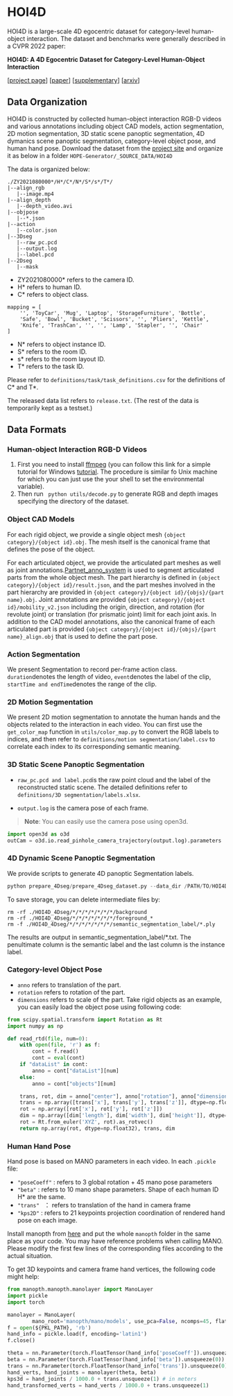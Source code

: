 # HOI4D

HOI4D is a large-scale 4D egocentric dataset for category-level human-object interaction. The dataset and benchmarks were generally described in a CVPR 2022 paper:

**HOI4D: A 4D Egocentric Dataset for Category-Level Human-Object Interaction**

[[project page](https://hoi4d.github.io/)] [[paper](https://hoi4d.github.io/HOI4D_cvpr2022.pdf)] [[supplementary](https://hoi4d.github.io/supp_cvpr2022.pdf)] [[arxiv](https://arxiv.org/pdf/2203.01577.pdf)]

## Data Organization

HOI4D is constructed by collected human-object interaction RGB-D videos and various annotations including object CAD models, action segmentation, 2D motion segmentation, 3D static scene panoptic segmentation, 4D dymanics scene panoptic segmentation, category-level object pose, and human hand pose. Download the dataset from the [project site](https://hoi4d.github.io/) and organize it as below in a folder `HOPE-Generator/_SOURCE_DATA/HOI4D`

The data is organized below:
```
./ZY2021080000*/H*/C*/N*/S*/s*/T*/
|--align_rgb
   |--image.mp4
|--align_depth
   |--depth_video.avi
|--objpose
   |--*.json
|--action
   |--color.json
|--3Dseg
   |--raw_pc.pcd
   |--output.log
   |--label.pcd
|--2Dseg
   |--mask
```
- ZY2021080000* refers to the camera ID.
- H* refers to human ID.
- C* refers to object class.    
```
mapping = [
    '', 'ToyCar', 'Mug', 'Laptop', 'StorageFurniture', 'Bottle',
    'Safe', 'Bowl', 'Bucket', 'Scissors', '', 'Pliers', 'Kettle',
    'Knife', 'TrashCan', '', '', 'Lamp', 'Stapler', '', 'Chair'
]
```
- N* refers to object instance ID.
- S* refers to the room ID.
- s* refers to the room layout ID.
- T* refers to the task ID.

Please refer to ```definitions/task/task_definitions.csv``` for the definitions of C\* and T\*.

The released data list refers to ```release.txt```. (The rest of the data is temporarily kept as a testset.)
## Data Formats

### Human-object Interaction RGB-D Videos

1. First you need to install [ffmpeg](https://ffmpeg.org/) (you can follow this link for a simple tutorial for Windows [tutorial](https://www.wikihow.com/Install-FFmpeg-on-Windows). The procedure is similar fo Unix machine for which you can just use the your shell to set the environmental variable).
2. Then run ``` python utils/decode.py``` to generate RGB and depth images specifying the directory of the dataset.

### Object CAD Models

For each rigid object, we provide a single object mesh ```{object category}/{object id}.obj```. The mesh itself is the canonical frame that defines the pose of the object.

For each articulated object, we provide the articulated part meshes as well as joint annotations.[Partnet_anno_system](https://github.com/daerduoCarey/partnet_anno_system) is used to segment articulated parts from the whole object mesh. The part hierarchy is defined in ```{object category}/{object id}/result.json```, and the part meshes involved in the part hierarchy are provided in ```{object category}/{object id}/{objs}/{part name}.obj```. Joint annotations are provided ```{object category}/{object id}/mobility_v2.json``` including the origin, direction, and rotation (for revolute joint) or translation (for prismatic joint) limit for each joint axis. In addition to the CAD model annotations,  also the canonical frame of each articulated part is provided ```{object category}/{object id}/{objs}/{part name}_align.obj``` that is used to define the part pose.

### Action Segmentation

We present Segmentation to record per-frame action class. ```duration```denotes the length of video, ```event```denotes the label of the clip, ```startTime and endTime```denotes the range of the clip.


### 2D Motion Segmentation

We present 2D motion segmentation to annotate the human hands and the objects related to the interaction in each video. You can first use the ```get_color_map``` function in ```utils/color_map.py``` to convert the RGB labels to indices, and then refer to ```definitions/motion segmentation/label.csv``` to correlate each index to its corresponding semantic meaning.

### 3D Static Scene Panoptic Segmentation

- ```raw_pc.pcd and label.pcd```is the raw point cloud and the label of the reconstructed static scene. The detailed definitions refer to ```definitions/3D segmentation/labels.xlsx```.

- ```output.log``` is the camera pose of each frame.

>**Note**: You can easily use the camera pose using open3d.
```python
import open3d as o3d
outCam = o3d.io.read_pinhole_camera_trajectory(output.log).parameters
```

### 4D Dynamic Scene Panoptic Segmentation

We provide scripts to generate 4D panoptic Segmentation labels. 
```python
python prepare_4Dseg/prepare_4Dseg_dataset.py --data_dir /PATH/TO/HOI4D --output_dir /PATH/TO/HOI4D_4Dseg
```
To save storage, you can delete intermediate files by:
```
rm -rf ./HOI4D_4Dseg/*/*/*/*/*/*/*/background
rm -rf ./HOI4D_4Dseg/*/*/*/*/*/*/*/foreground_*
rm -f ./HOI4D_4Dseg/*/*/*/*/*/*/*/semantic_segmentation_label/*.ply
```
The results are output in semantic_segmentation_label/*.txt. The penultimate column is the semantic label and the last column is the instance label. 

### Category-level Object Pose

- ```anno``` refers to translation of the part.
- ```rotation``` refers to rotation of the part.
- ```dimensions``` refers to scale of the part.
Take rigid objects as an example, you can easily load the object pose using following code: 

```python
from scipy.spatial.transform import Rotation as Rt
import numpy as np

def read_rtd(file, num=0):
    with open(file, 'r') as f:
        cont = f.read()
        cont = eval(cont)
    if "dataList" in cont:
        anno = cont["dataList"][num]
    else:
        anno = cont["objects"][num]

    trans, rot, dim = anno["center"], anno["rotation"], anno["dimensions"]
    trans = np.array([trans['x'], trans['y'], trans['z']], dtype=np.float32)
    rot = np.array([rot['x'], rot['y'], rot['z']])
    dim = np.array([dim['length'], dim['width'], dim['height']], dtype=np.float32)
    rot = Rt.from_euler('XYZ', rot).as_rotvec()
    return np.array(rot, dtype=np.float32), trans, dim
```

### Human Hand Pose

Hand pose is based on MANO parameters in each video. In each `.pickle` file:

- `"poseCoeff"` :  refers to 3 global rotation + 45 mano pose parameters
- `"beta"` :  refers to 10 mano shape parameters. Shape of each human ID H* are the same.
- `"trans" ` ： refers to translation of the hand in camera frame
- `"kps2D"` : refers to 21 keypoints projection coordination of rendered hand pose on each image.

Install manopth from [here](https://github.com/hassony2/manopth.git) and put the whole `manopth` folder in the same place as your code. You may have reference problems when calling MANO. Please modify the first few lines of the corresponding files according to the actual situation.

To get 3D keypoints and camera frame hand vertices, the following code might help:

```python
from manopth.manopth.manolayer import ManoLayer
import pickle
import torch

manolayer = ManoLayer(
        mano_root='manopth/mano/models', use_pca=False, ncomps=45, flat_hand_mean=True, side='right')
f = open(${PKL_PATH}, 'rb')
hand_info = pickle.load(f, encoding='latin1')
f.close()

theta = nn.Parameter(torch.FloatTensor(hand_info['poseCoeff']).unsqueeze(0))
beta = nn.Parameter(torch.FloatTensor(hand_info['beta']).unsqueeze(0))
trans = nn.Parameter(torch.FloatTensor(hand_info['trans']).unsqueeze(0))
hand_verts, hand_joints = manolayer(theta, beta)
kps3d = hand_joints / 1000.0 + trans.unsqueeze(1) # in meters
hand_transformed_verts = hand_verts / 1000.0 + trans.unsqueeze(1)
```

